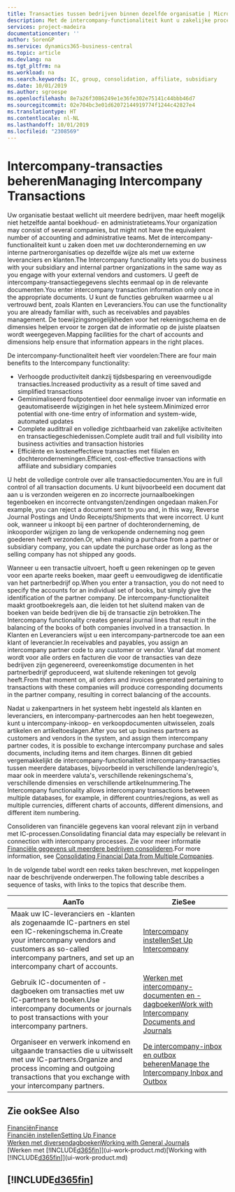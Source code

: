 ```yaml
---
title: Transacties tussen bedrijven binnen dezelfde organisatie | Microsoft Docs
description: Met de intercompany-functionaliteit kunt u zakelijke processen en transacties tussen bedrijven binnen dezelfde organisatie vereenvoudigen.
services: project-madeira
documentationcenter: ''
author: SorenGP
ms.service: dynamics365-business-central
ms.topic: article
ms.devlang: na
ms.tgt_pltfrm: na
ms.workload: na
ms.search.keywords: IC, group, consolidation, affiliate, subsidiary
ms.date: 10/01/2019
ms.author: sgroespe
ms.openlocfilehash: 8e7a26f3086249e1e36fe302e75141c44bbb46d7
ms.sourcegitcommit: 02e704bc3e01d62072144919774f1244c42827e4
ms.translationtype: HT
ms.contentlocale: nl-NL
ms.lasthandoff: 10/01/2019
ms.locfileid: "2308569"
---
```

# <a name="managing-intercompany-transactions"></a><span data-ttu-id="b2458-103">Intercompany-transacties beheren</span><span class="sxs-lookup"><span data-stu-id="b2458-103">Managing Intercompany Transactions</span></span>
<span data-ttu-id="b2458-104">Uw organisatie bestaat wellicht uit meerdere bedrijven, maar heeft mogelijk niet hetzelfde aantal boekhoud- en administratieteams.</span><span class="sxs-lookup"><span data-stu-id="b2458-104">Your organization may consist of several companies, but might not have the equivalent number of accounting and administrative teams.</span></span> <span data-ttu-id="b2458-105">Met de intercompany-functionaliteit kunt u zaken doen met uw dochteronderneming en uw interne partnerorganisaties op dezelfde wijze als met uw externe leveranciers en klanten.</span><span class="sxs-lookup"><span data-stu-id="b2458-105">The Intercompany functionality lets you do business with your subsidiary and internal partner organizations in the same way as you engage with your external vendors and customers.</span></span> <span data-ttu-id="b2458-106">U geeft de intercompany-transactiegegevens slechts eenmaal op in de relevante documenten.</span><span class="sxs-lookup"><span data-stu-id="b2458-106">You enter intercompany transaction information only once in the appropriate documents.</span></span> <span data-ttu-id="b2458-107">U kunt de functies gebruiken waarmee u al vertrouwd bent, zoals Klanten en Leveranciers.</span><span class="sxs-lookup"><span data-stu-id="b2458-107">You can use the functionality you are already familiar with, such as receivables and payables management.</span></span> <span data-ttu-id="b2458-108">De toewijzingsmogelijkheden voor het rekeningschema en de dimensies helpen ervoor te zorgen dat de informatie op de juiste plaatsen wordt weergegeven.</span><span class="sxs-lookup"><span data-stu-id="b2458-108">Mapping facilities for the chart of accounts and dimensions help ensure that information appears in the right places.</span></span>  

<span data-ttu-id="b2458-109">De intercompany-functionaliteit heeft vier voordelen:</span><span class="sxs-lookup"><span data-stu-id="b2458-109">There are four main benefits to the Intercompany functionality:</span></span>  

- <span data-ttu-id="b2458-110">Verhoogde productiviteit dankzij tijdsbesparing en vereenvoudigde transacties.</span><span class="sxs-lookup"><span data-stu-id="b2458-110">Increased productivity as a result of time saved and simplified transactions</span></span>  
- <span data-ttu-id="b2458-111">Geminimaliseerd foutpotentieel door eenmalige invoer van informatie en geautomatiseerde wijzigingen in het hele systeem.</span><span class="sxs-lookup"><span data-stu-id="b2458-111">Minimized error potential with one-time entry of information and system-wide, automated updates</span></span>  
- <span data-ttu-id="b2458-112">Complete audittrail en volledige zichtbaarheid van zakelijke activiteiten en transactiegeschiedenissen.</span><span class="sxs-lookup"><span data-stu-id="b2458-112">Complete audit trail and full visibility into business activities and transaction histories</span></span>  
- <span data-ttu-id="b2458-113">Efficiënte en kosteneffectieve transacties met filialen en dochterondernemingen.</span><span class="sxs-lookup"><span data-stu-id="b2458-113">Efficient, cost-effective transactions with affiliate and subsidiary companies</span></span>  

<span data-ttu-id="b2458-114">U hebt de volledige controle over alle transactiedocumenten.</span><span class="sxs-lookup"><span data-stu-id="b2458-114">You are in full control of all transaction documents.</span></span> <span data-ttu-id="b2458-115">U kunt bijvoorbeeld een document dat aan u is verzonden weigeren en zo incorrecte journaalboekingen tegenboeken en incorrecte ontvangsten/zendingen ongedaan maken.</span><span class="sxs-lookup"><span data-stu-id="b2458-115">For example, you can reject a document sent to you and, in this way, Reverse Journal Postings and Undo Receipts/Shipments that were incorrect.</span></span> <span data-ttu-id="b2458-116">U kunt ook, wanneer u inkoopt bij een partner of dochteronderneming, de inkooporder wijzigen zo lang de verkopende onderneming nog geen goederen heeft verzonden.</span><span class="sxs-lookup"><span data-stu-id="b2458-116">Or, when making a purchase from a partner or subsidiary company, you can update the purchase order as long as the selling company has not shipped any goods.</span></span>  

<span data-ttu-id="b2458-117">Wanneer u een transactie uitvoert, hoeft u geen rekeningen op te geven voor een aparte reeks boeken, maar geeft u eenvoudigweg de identificatie van het partnerbedrijf op.</span><span class="sxs-lookup"><span data-stu-id="b2458-117">When you enter a transaction, you do not need to specify the accounts for an individual set of books, but simply give the identification of the partner company.</span></span> <span data-ttu-id="b2458-118">De intercompany-functionaliteit maakt grootboekregels aan, die leiden tot het sluitend maken van de boeken van beide bedrijven die bij de transactie zijn betrokken.</span><span class="sxs-lookup"><span data-stu-id="b2458-118">The Intercompany functionality creates general journal lines that result in the balancing of the books of both companies involved in a transaction.</span></span> <span data-ttu-id="b2458-119">In Klanten en Leveranciers wijst u een intercompany-partnercode toe aan een klant of leverancier.</span><span class="sxs-lookup"><span data-stu-id="b2458-119">In receivables and payables, you assign an intercompany partner code to any customer or vendor.</span></span> <span data-ttu-id="b2458-120">Vanaf dat moment wordt voor alle orders en facturen die voor de transacties van deze bedrijven zijn gegenereerd, overeenkomstige documenten in het partnerbedrijf geproduceerd, wat sluitende rekeningen tot gevolg heeft.</span><span class="sxs-lookup"><span data-stu-id="b2458-120">From that moment on, all orders and invoices generated pertaining to transactions with these companies will produce corresponding documents in the partner company, resulting in correct balancing of the accounts.</span></span>  

 <span data-ttu-id="b2458-121">Nadat u zakenpartners in het systeem hebt ingesteld als klanten en leveranciers, en intercompany-partnercodes aan hen hebt toegewezen, kunt u intercompany-inkoop- en verkoopdocumenten uitwisselen, zoals artikelen en artikeltoeslagen.</span><span class="sxs-lookup"><span data-stu-id="b2458-121">After you set up business partners as customers and vendors in the system, and assign them intercompany partner codes, it is possible to exchange intercompany purchase and sales documents, including items and item charges.</span></span> <span data-ttu-id="b2458-122">Binnen dit gebied vergemakkelijkt de intercompany-functionaliteit intercompany-transacties tussen meerdere databases, bijvoorbeeld in verschillende landen/regio's, maar ook in meerdere valuta's, verschillende rekeningschema's, verschillende dimensies en verschillende artikelnummering.</span><span class="sxs-lookup"><span data-stu-id="b2458-122">The Intercompany functionality allows intercompany transactions between multiple databases, for example, in different countries/regions, as well as multiple currencies, different charts of accounts, different dimensions, and different item numbering.</span></span>  

<span data-ttu-id="b2458-123">Consolideren van financiële gegevens kan vooral relevant zijn in verband met IC-processen.</span><span class="sxs-lookup"><span data-stu-id="b2458-123">Consolidating financial data may especially be relevant in connection with intercompany processes.</span></span> <span data-ttu-id="b2458-124">Zie voor meer informatie [Financiële gegevens uit meerdere bedrijven consolideren](finance-consolidated-company-reporting.md).</span><span class="sxs-lookup"><span data-stu-id="b2458-124">For more information, see [Consolidating Financial Data from Multiple Companies](finance-consolidated-company-reporting.md).</span></span>

<span data-ttu-id="b2458-125">In de volgende tabel wordt een reeks taken beschreven, met koppelingen naar de beschrijvende onderwerpen.</span><span class="sxs-lookup"><span data-stu-id="b2458-125">The following table describes a sequence of tasks, with links to the topics that describe them.</span></span>

 |<span data-ttu-id="b2458-126">Aan</span><span class="sxs-lookup"><span data-stu-id="b2458-126">To</span></span> |<span data-ttu-id="b2458-127">Zie</span><span class="sxs-lookup"><span data-stu-id="b2458-127">See</span></span>|
 |---|---|
 |<span data-ttu-id="b2458-128">Maak uw IC-leveranciers en -klanten als zogenaamde IC-partners en stel een IC-rekeningschema in.</span><span class="sxs-lookup"><span data-stu-id="b2458-128">Create your intercompany vendors and customers as so-called intercompany partners, and set up an intercompany chart of accounts.</span></span>|[<span data-ttu-id="b2458-129">Intercompany instellen</span><span class="sxs-lookup"><span data-stu-id="b2458-129">Set Up Intercompany</span></span>](intercompany-how-setup.md)|
 |<span data-ttu-id="b2458-130">Gebruik IC-documenten of -dagboeken om transacties met uw IC-partners te boeken.</span><span class="sxs-lookup"><span data-stu-id="b2458-130">Use intercompany documents or journals to post transactions with your intercompany partners.</span></span>|[<span data-ttu-id="b2458-131">Werken met intercompany-documenten en -dagboeken</span><span class="sxs-lookup"><span data-stu-id="b2458-131">Work with Intercompany Documents and Journals</span></span>](intercompany-how-work-documents-journals.md)|
 |<span data-ttu-id="b2458-132">Organiseer en verwerk inkomend en uitgaande transacties die u uitwisselt met uw IC-partners.</span><span class="sxs-lookup"><span data-stu-id="b2458-132">Organize and process incoming and outgoing transactions that you exchange with your intercompany partners.</span></span>|[<span data-ttu-id="b2458-133">De intercompany-inbox en outbox beheren</span><span class="sxs-lookup"><span data-stu-id="b2458-133">Manage the Intercompany Inbox and Outbox</span></span>](intercompany-how-manage-intercompany-inbox.md)|

## <a name="see-also"></a><span data-ttu-id="b2458-134">Zie ook</span><span class="sxs-lookup"><span data-stu-id="b2458-134">See Also</span></span>
[<span data-ttu-id="b2458-135">Financiën</span><span class="sxs-lookup"><span data-stu-id="b2458-135">Finance</span></span>](finance.md)  
[<span data-ttu-id="b2458-136">Financiën instellen</span><span class="sxs-lookup"><span data-stu-id="b2458-136">Setting Up Finance</span></span>](finance-setup-finance.md)  
[<span data-ttu-id="b2458-137">Werken met diversendagboeken</span><span class="sxs-lookup"><span data-stu-id="b2458-137">Working with General Journals</span></span>](ui-work-general-journals.md)  
<span data-ttu-id="b2458-138">[Werken met [!INCLUDE[d365fin](includes/d365fin_md.md)]](ui-work-product.md)</span><span class="sxs-lookup"><span data-stu-id="b2458-138">[Working with [!INCLUDE[d365fin](includes/d365fin_md.md)]](ui-work-product.md)</span></span>

## [!INCLUDE[d365fin](includes/free_trial_md.md)]  
